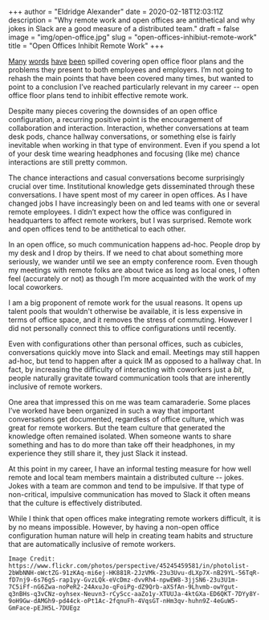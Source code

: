 +++
author = "Eldridge Alexander"
date = 2020-02-18T12:03:11Z
description = "Why remote work and open offices are antithetical and why jokes in Slack are a good measure of a distributed team."
draft = false
image = "img/open-office.jpg"
slug = "open-offices-inhibiut-remote-work"
title = "Open Offices Inhibit Remote Work"
+++

[Many](https://www.fastcompany.com/90464248/how-a-bankers-suicide-prompted-his-son-to-dig-up-secrets-on-trumps-finances) [words](https://www.newyorker.com/business/currency/the-open-office-trap) [have](https://www.washingtonpost.com/business/2018/07/18/open-office-plans-are-bad-you-thought/) [been](https://www.inc.com/geoffrey-james/why-your-company-will-benefit-from-getting-rid-of-open-office-spaces-first-90.html) spilled covering open office floor plans and the problems they present to both employees and employers. I’m not going to rehash the main points that have been covered many times, but wanted to point to a conclusion I’ve reached particularly relevant in my career -- open office floor plans tend to inhibit effective remote work. 

Despite many pieces covering the downsides of an open office configuration, a recurring positive point is the encouragement of collaboration and interaction. Interaction, whether conversations at team desk pods, chance hallway conversations, or something else is fairly inevitable when working in that type of environment. Even if you spend a lot of your desk time wearing headphones and focusing (like me) chance interactions are still pretty common. 

The chance interactions and casual conversations become surprisingly crucial over time. Institutional knowledge gets disseminated through these conversations. I have spent most of my career in open offices. As I have changed jobs I have increasingly been on and led teams with one or several remote employees. I didn’t expect how the office was configured in headquarters to affect remote workers, but I was surprised. Remote work and open offices tend to be antithetical to each other.

In an open office, so much communication happens ad-hoc. People drop by my desk and I drop by theirs. If we need to chat about something more seriously, we wander until we see an empty conference room. Even though my meetings with remote folks are about twice as long as local ones, I often feel (accurately or not) as though I’m more acquainted with the work of my local coworkers.

I am a big proponent of remote work for the usual reasons. It opens up talent pools that wouldn't otherwise be available, it is less expensive in terms of office space, and it removes the stress of commuting. However I did not personally connect this to office configurations until recently. 

Even with configurations other than personal offices, such as cubicles, conversations quickly move into Slack and email. Meetings may still happen ad-hoc, but tend to happen after a quick IM as opposed to a hallway chat. In fact, by increasing the difficulty of interacting with coworkers just a *bit*, people naturally gravitate toward communication tools that are inherently inclusive of remote workers. 

One area that impressed this on me was team camaraderie. Some places I’ve worked have been organized in such a way that important conversations get documented, regardless of office culture, which was great for remote workers. But the team culture that generated the knowledge often remained isolated. When someone wants to share something and has to do more than take off their headphones, in my experience they still share it, they just Slack it instead. 

At this point in my career, I have an informal testing measure for how well remote and local team members maintain a distributed culture -- jokes. Jokes with a team are common and tend to be impulsive. If that type of non-critical, impulsive communication has moved to Slack it often means that the culture is effectively distributed.

While I think that open offices make integrating remote workers difficult, it is by no means impossible. However, by having a non-open office configuration human nature will help in creating team habits and structure that are automatically inclusive of remote workers.  

`Image Credit: https://www.flickr.com/photos/perspective/45245459581/in/photolist-2bWbNNH-oWctZG-91zKAq-mi6ej-HK881R-2JzVMk-23u3Uvu-dLXp7X-nB29YL-56TqR-fD7nj9-6s76gS-rap1yy-GvzLQk-eVcDmz-dvvRh4-npwEW8-3jjSN6-23u3U1m-7C5iFf-nG6Zwa-noPeR2-24AxuJo-qFoiPg-dZ9Qrb-aXSfAn-9Lhvmb-owYgut-q3nBHs-q3vCNz-oyhsex-Neuvn3-rCyScc-aaZo1y-XTUUJa-4ktGXa-ED6QKT-7DYy8Y-9oH9Gw-dAMGh9-pd44ck-oPt1Ac-2fqnuFh-4VqsGT-nHm3qv-huhn9Z-4eGuW5-GmFace-pEJH5L-7DUEgz`

